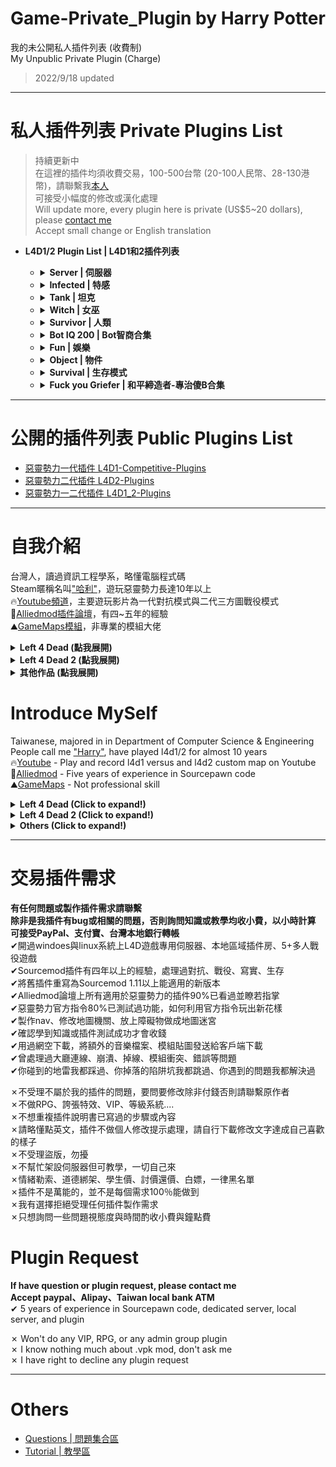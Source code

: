 # Game-Private_Plugin by Harry Potter
我的未公開私人插件列表 (收費制)<br/>
My Unpublic Private Plugin (Charge) 
> 2022/9/18 updated

- - - -
# 私人插件列表 Private Plugins List
>持續更新中<br/>
在這裡的插件均須收費交易，100-500台幣 (20-100人民幣、28-130港幣)，請聯繫我[本人](https://steamcommunity.com/profiles/76561198026784913)<br/>
可接受小幅度的修改或漢化處理<br/>
Will update more, every plugin here is private (US$5~20 dollars), please [contact me](https://steamcommunity.com/profiles/76561198026784913)<br/>
Accept small change or English translation<br/>
* **L4D1/2 Plugin List | L4D1和2插件列表**
  * <details><summary><b>Server | 伺服器</b></summary>

    * [server_vpn_hop](/server_vpn_hop): Type Command to show Vpn List
      * 輸入指令顯示 Server/Vpn 列表
    * [l4d_slot_vote](/l4d_slot_vote): Allow players to change server slots by using vote. + Kick non-admin spectators
      * 允許玩家使用命令更改伺服器人數上限 + 踢除非管理員的所有旁觀者
    * [sm_PlayerTime](/sm_PlayerTime): Showing the time played on record in steam profile while player joins the server
      * 當玩家連線進來伺服器之後，顯示玩家的遊戲時數
    * [l4d_vote_block](/l4d_vote_block): Unable to call valve vote depending on gamemode and difficulty.
      * 根據遊戲模式和難度禁止使用Esc->發起投票
    * [l4d2_scripted_hud](/l4d2_scripted_hud): Display text for up to 4 scripted HUD slots on the screen.
      * 在玩家畫面上方四個Hud位置顯示不同的特殊文字
  </details>

  * <details><summary><b>Infected | 特感</b></summary>

    * [1vSpecials](/1vSpecials): Special infected incaps survivors and die + set each scratch damage + skip getup animation
      * 特感控到倖存者之後造成一定傷害並處死 + 設置每個特感的抓傷 + 略過起身動畫
    * [coopbosses_ifier](/coopbosses_ifier): Sets a tank and witch spawn point on every map in coop mode
      * 在戰役模式下每一張地圖挑選隨機路程生成一隻Tank與一個Witch
    * [spawn_infected_nolimit](/spawn_infected_nolimit): Spawn special infected without the director limits!
      * 輔助插件，不受數量與遊戲限制生成特感
    * [l4d_zcs](/l4d_zcs): Allows infected team players to change their class in ghost mode.
      * 特感玩家可以在靈魂狀態自行切換特感種類
    * [l4d_ssi_teleport_fix](/l4d_ssi_teleport_fix): Teleport AI Infected player (Not Tank) to the teammate who is much nearer to survivors.
      * 傳送比較遠的AI特感到靠近倖存者的特感隊友附近
    * [l4d2_bile_out_nav_negate_createbot](/l4d2_bile_out_nav_negate_createbot): If Vomit jar is thrown at the place which is out of map (NAV), negate bile effect
      * 當膽汁丟到地圖之外或普通殭屍追不到的地方，膽汁效果將會無效
  </details>

  * <details><summary><b>Tank | 坦克</b></summary>

    * [skip_tank_taunt](/skip_tank_taunt): Skip Tank Victory + Speed up Obstacle animation playback
      * Tank爬行障礙物速度變快 + 略過咆哮勝利動畫
    * [l4d2_tdr](/l4d2_tdr): Displays Damage Information on Tank Death.
      * Tank死亡時顯示對Tank造成傷害統計表
    * [l4d_tank_count](/l4d_tank_count): Show how long is tank alive, how much damage done, and tank incap/death/punch/rock/car statistics
      * Tank死亡時顯示Tank存活多長時間、對倖存者造成的 倒地/死亡/總傷害/拳頭/石頭/車子 統計表
  </details>

  * <details><summary><b>Witch | 女巫</b></summary>
    
    None
  </details>

  * <details><summary><b>Survivor | 人類</b></summary>

    * [l4d_saferom_prevent_kit](/l4d_saferom_prevent_kit): Block Player from using Kit in Saferoom
      * 在安全區域內禁止人類使用治療包
    * [antisaferoomdooropen](/antisaferoomdooropen): Start Saferoom door anti open + teleport survivor back to safe area when leaving out saferoom until certain time pass
      * 起始安全室的安全門將會鎖住直到時間結束 + 沒有安全門的關卡一旦離開安全區域會傳送回起始安全區域
    * [l4d_survivor_damage_modify](/l4d_survivor_damage_modify): Modify damage done to survivors from Tank, SI, Witch, Common, Fall
      * 傷害比例調整插件，可自行調整 Tank/Witch/特感/小殭屍/跳樓 對人類造成的傷害比
    * [l4d_unstuck](/l4d_unstuck): Allows players to get themselves unstuck from charger glitches and level clips
      * 玩家使用命令解除自身卡住的狀態 (譬如卡死在地形或牆壁)
    * [l4d_wlimits](/l4d_wlimits): Restrict weapons individually or together
      * 限制每個武器可以拿取的數量，超過就不能拿取
    * [l4d2_zoom_level](/l4d2_zoom_level): Everyone can change zoom level for snipers by command.
      * 玩家使用指令調整狙擊鏡的遠近範圍 (可以看得更遠)
    * [L4D2_Stats_Percentage_UP](/L4D2_Stats_Percentage_UP): Simple MVP Statistics after command or in the end of the round
      * 使用指令或回合結束的時候顯示對CI、SI、Tank的擊傷統計表
    * [l4d_blackandwhite](/l4d_blackandwhite): Notify people when player is black and white.
      * 誰是黑白狀態(最後一條生命)
  </details>

  * <details><summary><b>Bot IQ 200 | Bot智商合集</b></summary>

    * [l4d_bot_healing](/l4d_bot_healing): Set the health value bots require before using First Aid, Pain Pills or Adrenaline. (target is self or bot or player)
      * 目標生命值低於一定血量之時，Bot不會使用治療包與傳送藥丸 (目標區分為自己、隊友Bot、真人玩家)
  </details>

  * <details><summary><b>Fun | 娛樂</b></summary>

    * [l4d_gun_blastpushback](/l4d_gun_blastpushback): Doraemon Aircannon
      * 多啦A夢的空氣砲
    * [l4d_player_spritetrail](/l4d_player_spritetrail): l4d player tail effect (env_spritetrail)
      * 玩家走路，會有尾巴特效 (使用物件: prop_dynamic_override)
    * [l4d_player_tail](/l4d_player_tail): l4d player tail effect (prop_dynamic_override)
      * 玩家走路，會有尾巴特效 (使用物件: prop_dynamic_override)
    * [fortnite_l4d1&2](/fortnite_l4d1): This plugin is for demonstration of some animations from Fortnite in L4D1/2
      * 搞笑動作模組: 表情與舞蹈
    * [simple-bhop](/simple-bhop): Let users Bunny Hop with simplicity
      * 簡單的連跳插件
    * [l4d_rejump](/l4d_rejump): Allows multi-jumping on air.
      * 超級瑪利歐，空中使用月步，多次跳躍
    * [L4D2_Buy_Store](/L4D2_Buy_Store): L4D2 Human and Zombie Shop by HarryPoter
      * 人類與特感的購物商城 (附有特殊商品與資料庫)
  </details>

  * <details><summary><b>Object | 物件</b></summary>

    * [L4D_NoSafeRoomMedKits](/L4D_NoSafeRoomMedKits): No Safe Room Medkits
      * 刪除安全室的治療包並替換成別的物品
  </details>

  * <details><summary><b>Survival | 生存模式</b></summary> 

    * [survival_hp](/survival_hp): Restore Health when survival begins.
      * 生存計時開始時候，回復所有倖存者血量
    * [l4d_Teleport_Item](/l4d_Teleport_Item): Open Menu to teleport items on the map.
      * 打開菜單傳送地圖上所有物品到身邊
    * [who_shot_gas](/who_shot_gas): Type !gas to disaply who shot the last gas can.
      * 誰他馬打爆最後一個汽油桶
  </details>

  * <details><summary><b>Fuck you Griefer | 和平締造者-專治傻B合集</b></summary>

    * [l4d_rescue_vehicle_leave_timer](https://github.com/fbef0102/L4D1_2-Plugins/tree/master/l4d_rescue_vehicle_leave_timer): When rescue vehicle arrived and a timer will display how many time left for vehicle leaving. If a player is not on rescue vehicle or zone, slay him
      * (公開) 救援來臨之後，未在時間內上救援飛機逃亡的玩家將處死
    * [lockdown_system-l4d2](https://github.com/fbef0102/L4D1_2-Plugins/tree/master/lockdown_system-l4d2): Locks Saferoom Door Until Someone Opens It.
      * (公開) 抵達安全室之後，未在時間內進入終點安全室的玩家將處死
    * [kickthevoter](/kickthevoter): Make It So The Person Calling The Vote Gets Kicked!
      * 使用Esc->發起投票的人將會被反踢出去伺服器
    * [anti-friendly_fire_V2](/anti-friendly_fire_V2): shoot teammate = shoot yourself V2
      * 反傷插件，第二版本
    * [anti-friendly_fire_RPG](/anti-friendly_fire_RPG): shoot teammate = shoot yourself RPG
      * 反傷插件，但是有更多的功能
    * [l4d_together](/l4d_together): A simple anti - runner system , punish the runner by spawn SI behind her.
      * 離隊伍太遠的玩家，特感代替月亮懲罰你
    * [sm_regexfilter](/sm_regexfilter): Filter dirty words via Regular Expressions
      * 禁詞表，任何人打字說出髒話或敏感詞彙，字詞會被屏蔽、禁言並處死玩家
  </details>

- - - -
# 公開的插件列表 Public Plugins List
* [惡靈勢力一代插件 L4D1-Competitive-Plugins](https://github.com/fbef0102/L4D1-Competitive-Plugins)
* [惡靈勢力二代插件 L4D2-Plugins](https://github.com/fbef0102/L4D2-Plugins)
* [惡靈勢力一二代插件 L4D1_2-Plugins](https://github.com/fbef0102/L4D1_2-Plugins)

- - - -
# 自我介紹
台灣人，讀過資訊工程學系，略懂電腦程式碼<br/>
Steam暱稱名叫["哈利"](https://steamcommunity.com/profiles/76561198026784913)，遊玩惡靈勢力長達10年以上<br/>
🔥[Youtube頻道](https://www.youtube.com/c/HarryPotterxToy)，主要遊玩影片為一代對抗模式與二代三方圖戰役模式 <br/>
📜[Alliedmod插件論壇](https://forums.alliedmods.net/member.php?u=281812)，有四~五年的經驗<br/>
⛰️[GameMaps模組](https://www.gamemaps.com/profile/194420)，非專業的模組大佬

<details>
  <summary><b>Left 4 Dead (點我展開)</b></summary>

* 惡靈勢力一代[Roto-AZ Mod](https://github.com/fbef0102/Rotoblin-AZMod)的主要開發者
* 2019 夏季中國懷舊杯 - 協辦人
* 2019 夏季中國懷舊杯 - 第二名 - IB隊伍成員
* 2022 懷舊世界盃 - 協辦人
* 2022 懷舊世界盃 - 第三名 - IB隊伍成員
</details>

<details>
  <summary><b>Left 4 Dead 2 (點我展開)</b></summary>

* 惡靈勢力二代[反抗模式 Resistance](https://steamcommunity.com/groups/left4dead2_resistance)的主要開發者
</details>

<details>
  <summary><b>其他作品 (點我展開)</b></summary>

* [一代插件作品列表](https://github.com/fbef0102/L4D1-Competitive-Plugins)
* [二代插件作品列表](https://github.com/fbef0102/L4D2-Plugins)
* [一二代插件作品列表](https://github.com/fbef0102/L4D1_2-Plugins)
* [一代伺服器架設檔案](https://github.com/fbef0102/L4D1-Server4Dead)
* [二代伺服器架設檔案](https://github.com/fbef0102/L4D2-Server4Dead)
* [二代終極地圖](https://github.com/fbef0102/L4D2-Unlimited-Map)
</details>

# Introduce MySelf
Taiwanese, majored in in Department of Computer Science & Engineering<br/>
People call me ["Harry"](https://steamcommunity.com/profiles/76561198026784913), have played l4d1/2 for almost 10 years <br/>
🔥[Youtube](https://www.youtube.com/c/HarryPotterxToy) - Play and record l4d1 versus and l4d2 custom map on Youtube <br/>
📜[Alliedmod](https://forums.alliedmods.net/member.php?u=281812) - Five years of experience in Sourcepawn code <br/>
⛰️[GameMaps](https://www.gamemaps.com/profile/194420) - Not professional skill

<details>
  <summary><b>Left 4 Dead (Click to expand!)</b></summary>

* The owner of the [Rotoblin-AZ Mod](https://github.com/fbef0102/Rotoblin-AZMod) (A Competitive L4D1 Configuration)
* 2019 Nostalgic Summer China Cup - Assistant Director
* 2019 Nostalgic Summer China Cup - 2nd - Team IB
* 2022 Nostalgic Tournament - Assistant Director
* 2022 Nostalgic Tournament - 3rd - Team IB
</details>

<details>
  <summary><b>Left 4 Dead 2 (Click to expand!)</b></summary>

* The owner of the [L4D2 Resistance Mod](https://steamcommunity.com/groups/left4dead2_resistance) (Fun Coop VS Mode)
</details>

<details>
  <summary><b>Others (Click to expand!)</b></summary>

* [L4D1-Competitive-Plugins](https://github.com/fbef0102/L4D1-Competitive-Plugins)
* [L4D2-Plugins](https://github.com/fbef0102/L4D2-Plugins)
* [L4D1_2-Plugins](https://github.com/fbef0102/L4D1_2-Plugins)
* [L4D1-Server4Dead](https://github.com/fbef0102/L4D1-Server4Dead)
* [L4D2-Server4Dead](https://github.com/fbef0102/L4D2-Server4Dead)
* [L4D2-Unlimited-Map](https://github.com/fbef0102/L4D2-Unlimited-Map)
</details>

- - - -
# 交易插件需求
**有任何問題或製作插件需求請聯繫**<br/>
**除非是我插件有bug或相關的問題，否則詢問知識或教學均收小費，以小時計算**<br/>
**可接受PayPal、支付寶、台灣本地銀行轉帳**<br/>
✔開過windoes與linux系統上L4D遊戲專用伺服器、本地區域插件房、5+多人戰役遊戲 <br/>
✔Sourcemod插件有四年以上的經驗，處理過對抗、戰役、寫實、生存<br/>
✔將舊插件重寫為Sourcemod 1.11以上能適用的新版本<br/>
✔Alliedmod論壇上所有適用於惡靈勢力的插件90%已看過並瞭若指掌<br/>
✔惡靈勢力官方指令80%已測試過功能，如何利用官方指令玩出新花樣<br/>
✔製作nav、修改地圖機關、放上障礙物做成地圖迷宮<br/>
✔確認學到知識或插件測試成功才會收錢<br/>
✔用過網空下載，將額外的音樂檔案、模組貼圖發送給客戶端下載<br/>
✔曾處理過大廳連線、崩潰、掉線、模組衝突、錯誤等問題<br/>
✔你碰到的地雷我都踩過、你掉落的陷阱坑我都跳過、你遇到的問題我都解決過<br/>

✗不受理不屬於我的插件的問題，要問要修改除非付錢否則請聯繫原作者<br/>
✗不做RPG、誇張特效、VIP、等級系統....<br/>
✗不想重複插件說明書已寫過的步驟或內容<br/>
✗請略懂點英文，插件不做個人修改提示處理，請自行下載修改文字達成自己喜歡的樣子<br/>
✗不受理盜版，勿擾<br/>
✗不幫忙架設伺服器但可教學，一切自己來<br/>
✗情緒勒索、道德綁架、學生價、討價還價、白嫖，一律黑名單<br/>
✗插件不是萬能的，並不是每個需求100％能做到<br/>
✗我有選擇拒絕受理任何插件製作需求<br/>
✗只想詢問一些問題視態度與時間酌收小費與鐘點費

# Plugin Request
**If have question or plugin request, please contact me**<br/>
**Accept paypal、Alipay、Taiwan local bank ATM**<br/>
✔ 5 years of experience in Sourcepawn code, dedicated server, local server, and plugin<br/>

✗ Won't do any VIP, RPG, or any admin group plugin<br/>
✗ I know nothing much about .vpk mod, don't ask me<br/>
✗ I have right to decline any plugin request 
- - - -
# Others
* [Questions | 問題集合區](/Questions_問題區)
* [Tutorial  | 教學區](/Tutorial_教學區)
